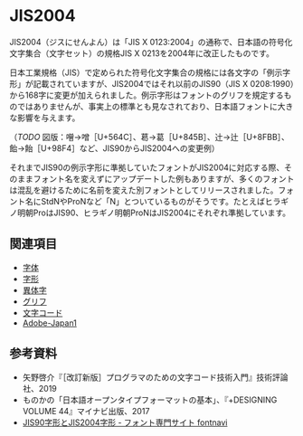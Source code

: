 # JIS2004

JIS2004（ジスにせんよん）は「JIS X 0123:2004」の通称で、日本語の符号化文字集合（文字セット）の規格JIS X 0213を2004年に改正したものです。

日本工業規格（JIS）で定められた符号化文字集合の規格には各文字の「例示字形」が記載されていますが、JIS2004ではそれ以前のJIS90（JIS X 0208:1990）から168字に変更が加えられました。例示字形はフォントのグリフを規定するものではありませんが、事実上の標準とも見なされており、日本語フォントに大きな影響を与えます。

（*TODO* 図版：噌󠄀→噌󠄁［U+564C］、葛󠄀→葛［U+845B］、辻󠄀→辻［U+8FBB］、飴󠄀→飴󠄁［U+98F4］など、JIS90からJIS2004への変更例）

それまでJIS90の例示字形に準拠していたフォントがJIS2004に対応する際、そのままフォント名を変えずにアップデートした例もありますが、多くのフォントは混乱を避けるために名前を変えた別フォントとしてリリースされました。フォント名にStdNやProNなど「N」とついているものがそうです。たとえばヒラギノ明朝ProはJIS90、ヒラギノ明朝ProNはJIS2004にそれぞれ準拠しています。

## 関連項目

- [字体](./jitai.md)
- [字形](./jikei.md)
- [異体字](./itaiji.md)
- [グリフ](./glyph.md)
- [文字コード](,/character-encoding.md)
- [Adobe-Japan1](./adobe-japan1.md)

## 参考資料

- 矢野啓介『［改訂新版］プログラマのための文字コード技術入門』技術評論社、2019
- ものかの「日本語オープンタイプフォーマットの基本」、『+DESIGNING VOLUME 44』マイナビ出版、2017
- [JIS90字形とJIS2004字形 - フォント専門サイト fontnavi](https://fontnavi.jp/zakkuri/304-jis2004_jis90.aspx)
